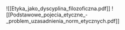 ![[Etyka_jako_dyscyplina_filozoficzna.pdf]]
![[Podstawowe_pojecia_etyczne_-_problem_uzasadnienia_norm_etycznych.pdf]]